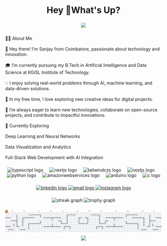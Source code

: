 <h1 align="center">Hey 👋What's Up?</h1>

###

<div align="center">
  <img height="300" src="https://beam-images.warnermediacdn.com/BEAM_LWM_DELIVERABLES/dfa50804-e6f6-4fa2-a732-693dbc50527b/37082735-6715-11ef-96ad-02805d6a02df?host=wbd-images.prod-vod.h264.io&partner=beamcom"  />
</div>

###

<p align="left">👨‍💻 About Me<br><br>👋 Hey there! I'm Sanjay from Coimbatore, passionate about technology and innovation.<br><br>🎓 I’m currently pursuing my B.Tech in Artificial Intelligence and Data Science at KGiSL Institute of Technology.<br><br>💡 I enjoy solving real-world problems through AI, machine learning, and data-driven solutions.<br><br>🎨 In my free time, I love exploring new creative ideas for digital projects.<br><br>🚀 I’m always eager to learn new technologies, collaborate on open-source projects, and contribute to impactful innovations.<br><br>🌱 Currently Exploring<br><br>Deep Learning and Neural Networks<br><br>Data Visualization and Analytics<br><br>Full-Stack Web Development with AI Integration</p>

###

<div align="center">
  <img src="https://skillicons.dev/icons?i=ts" height="60" alt="typescript logo"  />
  <img width="12" />
  <img src="https://skillicons.dev/icons?i=nextjs" height="60" alt="nextjs logo"  />
  <img width="12" />
  <img src="https://skillicons.dev/icons?i=tailwind" height="60" alt="tailwindcss logo"  />
  <img width="12" />
  <img src="https://skillicons.dev/icons?i=nestjs" height="60" alt="nestjs logo"  />
  <img width="12" />
  <img src="https://skillicons.dev/icons?i=py" height="60" alt="python logo"  />
  <img width="12" />
  <img src="https://skillicons.dev/icons?i=aws" height="60" alt="amazonwebservices logo"  />
  <img width="12" />
  <img src="https://cdn.jsdelivr.net/gh/devicons/devicon/icons/arduino/arduino-original.svg" height="60" alt="arduino logo"  />
  <img width="12" />
  <img src="https://cdn.jsdelivr.net/gh/devicons/devicon/icons/c/c-original.svg" height="60" alt="c logo"  />
</div>

###

<div align="center">
  <a href="https://www.linkedin.com/in/sanjay-sureshkumar-830937314/" target="_blank">
    <img src="https://img.shields.io/static/v1?message=LinkedIn&logo=linkedin&label=&color=0077B5&logoColor=white&labelColor=&style=for-the-badge" height="25" alt="linkedin logo"  />
  </a>
  <a href="https://mail.google.com/sanjaycdsureshkumar@gmail.com" target="_blank">
    <img src="https://img.shields.io/static/v1?message=Gmail&logo=gmail&label=&color=D14836&logoColor=white&labelColor=&style=for-the-badge" height="25" alt="gmail logo"  />
  </a>
  <a href="https://www.instagram.com/itz_me.__sanjay?igsh=MXZ0c3dtNTlmNDh3bQ==" target="_blank">
    <img src="https://img.shields.io/static/v1?message=Instagram&logo=instagram&label=&color=E4405F&logoColor=white&labelColor=&style=for-the-badge" height="25" alt="instagram logo"  />
  </a>
</div>

###

<div align="center">
  <img src="https://streak-stats.demolab.com?user=sanjays2007&locale=en&mode=daily&theme=dracula&hide_border=false&border_radius=5&order=3" height="150" alt="streak graph"  />
  <img src="https://github-profile-trophy.vercel.app?username=sanjays2007&theme=dracula&column=-1&row=1&margin-w=8&margin-h=8&no-bg=false&no-frame=false&order=4" height="150" alt="trophy graph"  />
</div>

###

<picture>
  <source media="(prefers-color-scheme: dark)" srcset="https://raw.githubusercontent.com/sanjays2007/sanjays2007/output/pacman-contribution-graph-dark.svg">
  <source media="(prefers-color-scheme: light)" srcset="https://raw.githubusercontent.com/sanjays2007/sanjays2007/output/pacman-contribution-graph.svg">
  <img alt="pacman contribution graph" src="https://raw.githubusercontent.com/sanjays2007/sanjays2007/output/pacman-contribution-graph.svg">
</picture>

<div align="center">
  <img height="300" src="https://media1.tenor.com/m/rf71abuteZcAAAAC/batman-caped-crusader-caped-crusader.gif"  />
</div>

###
